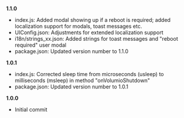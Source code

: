 **1.1.0**

* index.js: Added modal showing up if a reboot is required; added localization support for modals, toast messages etc.
* UIConfig.json: Adjustments for extended localization support
* i18n/strings_xx.json: Added strings for toast messages and "reboot required" user modal
* package.json: Updated version number to 1.1.0


**1.0.1**

* index.js: Corrected sleep time from microseconds (usleep) to milliseconds (msleep) in method "onVolumioShutdown"
* package.json: Updated version number to 1.0.1


**1.0.0**

* Initial commit
